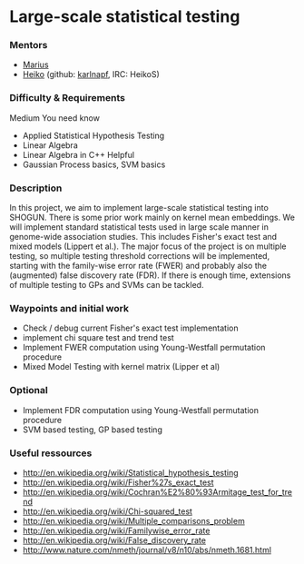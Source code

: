 # Large-scale statistical testing

### Mentors
 * [Marius](https://www2.informatik.hu-berlin.de/~kloftmar/)
 * [Heiko](Heiko%20Strathmann) (github: [karlnapf](https://github.com/karlnapf), IRC: HeikoS)

### Difficulty & Requirements
Medium
You need know
 * Applied Statistical Hypothesis Testing
 * Linear Algebra
 * Linear Algebra in C++
Helpful
 * Gaussian Process basics, SVM basics

### Description
In this project, we aim to implement large-scale statistical testing into SHOGUN. There is some prior work mainly on kernel mean embeddings. We will implement standard statistical tests used in large scale manner in genome-wide association studies. This includes Fisher's exact test and mixed models (Lippert et al.). The major focus of the project is on multiple testing, so multiple testing threshold corrections will be implemented, starting with the family-wise error rate (FWER) and probably also the (augmented) false discovery rate (FDR). If there is enough time, extensions of multiple testing to GPs and SVMs can be tackled.

### Waypoints and initial work
 * Check / debug current Fisher's exact test implementation
 * implement chi square test and trend test
 * Implement FWER computation using Young-Westfall permutation procedure
 * Mixed Model Testing with kernel matrix (Lipper et al)
 
### Optional
 * Implement FDR computation using Young-Westfall permutation procedure
 * SVM based testing, GP based testing
 

### Useful ressources
 * http://en.wikipedia.org/wiki/Statistical_hypothesis_testing
 * http://en.wikipedia.org/wiki/Fisher%27s_exact_test
 * http://en.wikipedia.org/wiki/Cochran%E2%80%93Armitage_test_for_trend
 * http://en.wikipedia.org/wiki/Chi-squared_test
 * http://en.wikipedia.org/wiki/Multiple_comparisons_problem
 * http://en.wikipedia.org/wiki/Familywise_error_rate
 * http://en.wikipedia.org/wiki/False_discovery_rate
 * http://www.nature.com/nmeth/journal/v8/n10/abs/nmeth.1681.html